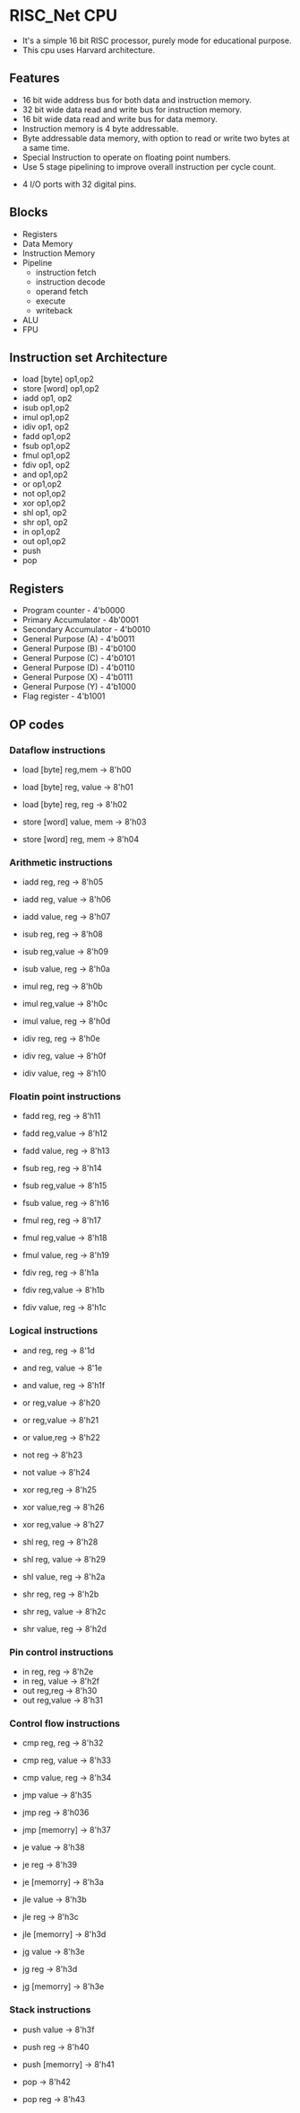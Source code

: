 # RISC_Net CPU

- It's a simple 16 bit RISC processor, purely mode for educational purpose.
- This cpu uses Harvard architecture.

## Features

- 16 bit wide address bus for both data and instruction memory.
- 32 bit wide data read and write bus for instruction memory.
- 16 bit wide data read and write bus for data memory.
- Instruction memory is 4 byte addressable.
- Byte addressable data memory, with option to read or write two bytes at a same time.
- Special Instruction to operate on floating point numbers.
- Use 5 stage pipelining to improve overall instruction per cycle count.
  
<!-- - UART and SPI communications for external device interface.
- 2 timers and 2 counters. -->
  
- 4 I/O ports with 32 digital pins.

## Blocks

- Registers
- Data Memory
- Instruction Memory
- Pipeline
  - instruction fetch
  - instruction decode
  - operand fetch
  - execute
  - writeback
- ALU
- FPU

## Instruction set Architecture

- load \[byte\] op1,op2
- store \[word\] op1,op2
- iadd op1, op2
- isub op1,op2
- imul op1,op2
- idiv op1, op2
- fadd op1,op2
- fsub op1,op2
- fmul op1,op2
- fdiv op1, op2
- and op1,op2
- or op1,op2
- not op1,op2
- xor op1,op2
- shl op1, op2
- shr op1, op2
- in op1,op2
- out op1,op2
- push
- pop

## Registers

- Program counter - 4'b0000
- Primary Accumulator - 4b'0001
- Secondary Accumulator - 4'b0010
- General Purpose (A) - 4'b0011
- General Purpose (B) - 4'b0100
- General Purpose (C) - 4'b0101
- General Purpose (D) - 4'b0110
- General Purpose (X) - 4'b0111
- General Purpose (Y) - 4'b1000
- Flag register - 4'b1001

## OP codes

### Dataflow instructions

- load \[byte\] reg,mem -> 8'h00
- load \[byte\] reg, value -> 8'h01
- load \[byte\] reg, reg -> 8'h02
  
- store \[word\] value, mem -> 8'h03
- store \[word\] reg, mem -> 8'h04

### Arithmetic instructions

- iadd reg, reg -> 8'h05
- iadd reg, value -> 8'h06
- iadd value, reg -> 8'h07

- isub reg, reg -> 8'h08
- isub reg,value -> 8'h09
- isub value, reg -> 8'h0a
  
- imul reg, reg -> 8'h0b
- imul reg,value -> 8'h0c
- imul value, reg -> 8'h0d
  
- idiv reg, reg -> 8'h0e
- idiv reg, value -> 8'h0f
- idiv value, reg -> 8'h10

### Floatin point instructions

- fadd reg, reg -> 8'h11
- fadd reg,value -> 8'h12
- fadd value, reg -> 8'h13
  
- fsub reg, reg -> 8'h14
- fsub reg,value -> 8'h15
- fsub value, reg -> 8'h16
  
- fmul reg, reg -> 8'h17
- fmul reg,value -> 8'h18
- fmul value, reg -> 8'h19
  
- fdiv reg, reg -> 8'h1a
- fdiv reg,value -> 8'h1b
- fdiv value, reg -> 8'h1c
  
### Logical instructions

- and reg, reg -> 8'1d
- and reg, value -> 8'1e
- and value, reg -> 8'h1f
  
- or reg,value -> 8'h20
- or reg,value -> 8'h21
- or value,reg -> 8'h22
  
- not reg  -> 8'h23
- not value -> 8'h24
  
- xor reg,reg -> 8'h25
- xor value,reg -> 8'h26
- xor reg,value -> 8'h27
  
- shl reg, reg -> 8'h28
- shl reg, value -> 8'h29
- shl value, reg -> 8'h2a
  
- shr reg, reg -> 8'h2b
- shr reg, value -> 8'h2c
- shr value, reg -> 8'h2d
  
### Pin control instructions

- in reg, reg -> 8'h2e
- in reg, value -> 8'h2f
- out reg,reg -> 8'h30
- out reg,value -> 8'h31

### Control flow instructions

- cmp reg, reg -> 8'h32
- cmp reg, value -> 8'h33
- cmp value, reg -> 8'h34

- jmp value -> 8'h35
- jmp reg -> 8'h036
- jmp \[memorry\] -> 8'h37

- je value -> 8'h38
- je reg -> 8'h39
- je \[memorry\] -> 8'h3a

- jle value -> 8'h3b
- jle reg -> 8'h3c
- jle \[memorry\] -> 8'h3d

- jg value -> 8'h3e
- jg reg -> 8'h3d
- jg \[memorry\] -> 8'h3e

### Stack instructions

- push value -> 8'h3f
- push reg -> 8'h40
- push \[memorry\] -> 8'h41
  
- pop  -> 8'h42
- pop reg -> 8'h43
